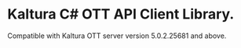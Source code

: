 # Kaltura C# OTT API Client Library.
Compatible with Kaltura OTT server version 5.0.2.25681 and above.

